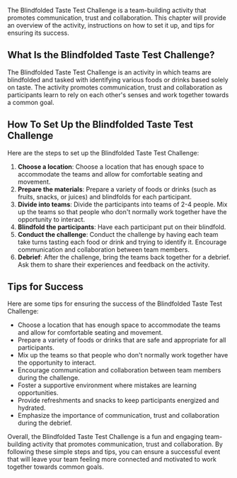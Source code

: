 
The Blindfolded Taste Test Challenge is a team-building activity that promotes communication, trust and collaboration. This chapter will provide an overview of the activity, instructions on how to set it up, and tips for ensuring its success.

What Is the Blindfolded Taste Test Challenge?
---------------------------------------------

The Blindfolded Taste Test Challenge is an activity in which teams are blindfolded and tasked with identifying various foods or drinks based solely on taste. The activity promotes communication, trust and collaboration as participants learn to rely on each other's senses and work together towards a common goal.

How To Set Up the Blindfolded Taste Test Challenge
--------------------------------------------------

Here are the steps to set up the Blindfolded Taste Test Challenge:

1. **Choose a location**: Choose a location that has enough space to accommodate the teams and allow for comfortable seating and movement.
2. **Prepare the materials**: Prepare a variety of foods or drinks (such as fruits, snacks, or juices) and blindfolds for each participant.
3. **Divide into teams**: Divide the participants into teams of 2-4 people. Mix up the teams so that people who don't normally work together have the opportunity to interact.
4. **Blindfold the participants**: Have each participant put on their blindfold.
5. **Conduct the challenge**: Conduct the challenge by having each team take turns tasting each food or drink and trying to identify it. Encourage communication and collaboration between team members.
6. **Debrief**: After the challenge, bring the teams back together for a debrief. Ask them to share their experiences and feedback on the activity.

Tips for Success
----------------

Here are some tips for ensuring the success of the Blindfolded Taste Test Challenge:

* Choose a location that has enough space to accommodate the teams and allow for comfortable seating and movement.
* Prepare a variety of foods or drinks that are safe and appropriate for all participants.
* Mix up the teams so that people who don't normally work together have the opportunity to interact.
* Encourage communication and collaboration between team members during the challenge.
* Foster a supportive environment where mistakes are learning opportunities.
* Provide refreshments and snacks to keep participants energized and hydrated.
* Emphasize the importance of communication, trust and collaboration during the debrief.

Overall, the Blindfolded Taste Test Challenge is a fun and engaging team-building activity that promotes communication, trust and collaboration. By following these simple steps and tips, you can ensure a successful event that will leave your team feeling more connected and motivated to work together towards common goals.

